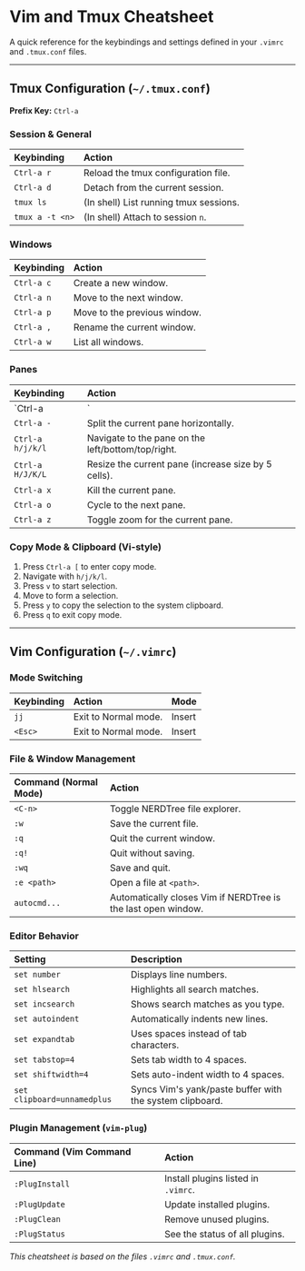 # Vim and Tmux Cheatsheet

A quick reference for the keybindings and settings defined in your `.vimrc` and `.tmux.conf` files.

---

## Tmux Configuration (`~/.tmux.conf`)

**Prefix Key:** `Ctrl-a`

### Session & General

| Keybinding    | Action                               |
| :------------ | :----------------------------------- |
| `Ctrl-a r`    | Reload the tmux configuration file.  |
| `Ctrl-a d`    | Detach from the current session.     |
| `tmux ls`     | (In shell) List running tmux sessions. |
| `tmux a -t <n>` | (In shell) Attach to session `n`.    |

### Windows

| Keybinding | Action                   |
| :--------- | :----------------------- |
| `Ctrl-a c` | Create a new window.     |
| `Ctrl-a n` | Move to the next window. |
| `Ctrl-a p` | Move to the previous window. |
| `Ctrl-a ,` | Rename the current window. |
| `Ctrl-a w` | List all windows.        |

### Panes

| Keybinding      | Action                               |
| :-------------- | :----------------------------------- |
| `Ctrl-a |`      | Split the current pane vertically.   |
| `Ctrl-a -`      | Split the current pane horizontally. |
| `Ctrl-a h/j/k/l`| Navigate to the pane on the left/bottom/top/right. |
| `Ctrl-a H/J/K/L`| Resize the current pane (increase size by 5 cells). |
| `Ctrl-a x`      | Kill the current pane.               |
| `Ctrl-a o`      | Cycle to the next pane.              |
| `Ctrl-a z`      | Toggle zoom for the current pane.    |

### Copy Mode & Clipboard (Vi-style)

1.  Press `Ctrl-a [` to enter copy mode.
2.  Navigate with `h/j/k/l`.
3.  Press `v` to start selection.
4.  Move to form a selection.
5.  Press `y` to copy the selection to the system clipboard.
6.  Press `q` to exit copy mode.

---

## Vim Configuration (`~/.vimrc`)

### Mode Switching

| Keybinding | Action                 | Mode   |
| :--------- | :--------------------- | :----- |
| `jj`       | Exit to Normal mode.   | Insert |
| `<Esc>`    | Exit to Normal mode.   | Insert |

### File & Window Management

| Command (Normal Mode) | Action                                                           |
| :-------------------- | :--------------------------------------------------------------- |
| `<C-n>`               | Toggle NERDTree file explorer.                                   |
| `:w`                  | Save the current file.                                           |
| `:q`                  | Quit the current window.                                         |
| `:q!`                 | Quit without saving.                                             |
| `:wq`                 | Save and quit.                                                   |
| `:e <path>`           | Open a file at `<path>`.                                         |
| `autocmd...`          | Automatically closes Vim if NERDTree is the last open window.    |

### Editor Behavior

| Setting             | Description                                      |
| :------------------ | :----------------------------------------------- |
| `set number`        | Displays line numbers.                           |
| `set hlsearch`      | Highlights all search matches.                   |
| `set incsearch`     | Shows search matches as you type.                |
| `set autoindent`    | Automatically indents new lines.                 |
| `set expandtab`     | Uses spaces instead of tab characters.           |
| `set tabstop=4`     | Sets tab width to 4 spaces.                      |
| `set shiftwidth=4`  | Sets auto-indent width to 4 spaces.              |
| `set clipboard=unnamedplus` | Syncs Vim's yank/paste buffer with the system clipboard. |

### Plugin Management (`vim-plug`)

| Command (Vim Command Line) | Action                               |
| :------------------------- | :----------------------------------- |
| `:PlugInstall`             | Install plugins listed in `.vimrc`.  |
| `:PlugUpdate`              | Update installed plugins.            |
| `:PlugClean`               | Remove unused plugins.               |
| `:PlugStatus`              | See the status of all plugins.       |

*This cheatsheet is based on the files `.vimrc` and `.tmux.conf`.*